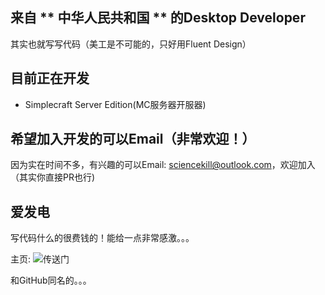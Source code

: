 ## 来自 ** 中华人民共和国 ** 的Desktop Developer
其实也就写写代码（美工是不可能的，只好用Fluent Design）

## 目前正在开发
- Simplecraft Server Edition(MC服务器开服器)

## 希望加入开发的可以Email（非常欢迎！）
因为实在时间不多，有兴趣的可以Email: sciencekill@outlook.com，欢迎加入（其实你直接PR也行)

## 爱发电
写代码什么的很费钱的！能给一点非常感激。。。

主页: ![传送门](https://afdian.net/a/sciencekill)

和GitHub同名的。。。


